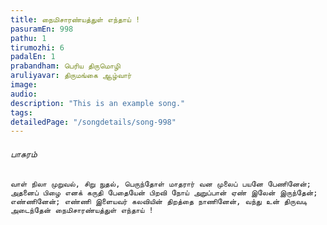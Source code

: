 ```yaml
---
title: நைமிசாரண்யத்துள் எந்தாய் !
pasuramEn: 998
pathu: 1
tirumozhi: 6
padalEn: 1
prabandham: பெரிய திருமொழி
aruliyavar: திருமங்கை ஆழ்வார்
image: 
audio: 
description: "This is an example song."
tags: 
detailedPage: "/songdetails/song-998"
---
```

###### பாசுரம்


	வாள் நிலா முறுவல், சிறு நுதல், பெருந்தோள் மாதரார் வன முலைப் பயனே பேணினேன்; அதனைப் பிழை எனக் கருதி பேதையேன் பிறவி நோய் அறுப்பான் ஏண் இலேன் இருந்தேன்; எண்ணினேன்; எண்ணி இளையவர் கலவியின் திறத்தை நாணினேன், வந்து உன் திருவடி அடைந்தேன் நைமிசாரண்யத்துள் எந்தாய் !
	